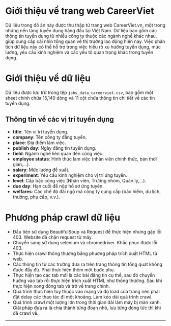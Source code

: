 
# Giới thiệu về trang web CareerViet

Dữ liệu trong đồ án này được thu thập từ trang web CareerViet.vn, một trong những nền tảng tuyển dụng hàng đầu tại Việt Nam. Dữ liệu bao gồm các thông tin tuyển dụng từ nhiều công ty thuộc các ngành nghề khác nhau, giúp cung cấp cái nhìn tổng quan về thị trường lao động hiện nay. Việc phân tích dữ liệu này có thể hỗ trợ trong việc hiểu rõ xu hướng tuyển dụng, mức lương, yêu cầu kinh nghiệm và các yếu tố quan trọng khác trong tuyển dụng.

# Giới thiệu về dữ liệu

Dữ liệu được lưu trữ trong tệp `jobs_data_careerviet.csv`, bao gồm một sheet chính chứa 15,140 dòng và 11 cột chứa thông tin chi tiết về các tin tuyển dụng.

## Thông tin về các vị trí tuyển dụng

- **title**: Tên vị trí tuyển dụng.
- **company**: Tên công ty đăng tuyển.
- **place**: Địa điểm làm việc.
- **publish day**: Ngày đăng tin tuyển dụng.
- **field**: Ngành nghề liên quan đến công việc.
- **employee status**: Hình thức làm việc (nhân viên chính thức, bán thời gian,...).
- **salary**: Mức lương đề xuất.
- **experiment**: Yêu cầu kinh nghiệm cho vị trí ứng tuyển.
- **level**: Cấp bậc công việc (Nhân viên, Trưởng nhóm, Quản lý,...).
- **due day**: Hạn cuối để nộp hồ sơ ứng tuyển.
- **welfares**: Các chế độ đãi ngộ mà công ty cung cấp (bảo hiểm, du lịch, thưởng, phụ cấp, v.v.).

# Phương pháp crawl dữ liệu
- Đầu tiên sử dụng BeautifulSoup và Request để thực hiện nhưng gặp lỗi 403. Website đã chặn request từ máy.  
- Chuyển sang sử dụng selenium và chromedriver. Khắc phục được lỗi 403.  
- Thực hiện crawl thông thường bằng phương pháp trích xuất HTML từ web.  
- Các thông tin từ các trường đưa ra trên trang thông tin tổng quát không được đầy đủ. Phải thực hiện thêm một bước phụ.  
- Thực hiện tạo các tab mới là các bài đăng tin cụ thể, sau đó chuyển hướng vào tab rồi thực hiện trích xuất HTML như thông thường. Sau khi thực hiện xong đóng tab và trở về trang chính.  
- Quá trình thực hiện tùy thuộc vào mạng và độ load của trang nên phải đặt delay các thao tác đi một khoảng. Làm kéo dài quá trình crawl.  
- Quá trình crawl một lượng lớn trong thời gian dài làm máy bị màn xanh. Giải pháp đưa ra là chia thành từng đoạn nhỏ, lưu từng dòng tức thì khi đã crawl về.  

---


